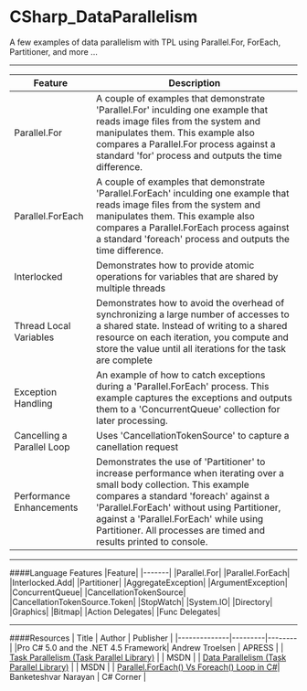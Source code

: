 # CSharp_DataParallelism
A few examples of data parallelism with TPL using Parallel.For, ForEach, Partitioner, and more ...

---
|Feature |Description |
|--------|------------|
|Parallel.For | A couple of examples that demonstrate 'Parallel.For' inculding one example that reads image files from the system and manipulates them. This example also compares a Parallel.For process against a standard 'for' process and outputs the time difference. |
|Parallel.ForEach | A couple of examples that demonstrate 'Parallel.ForEach' inculding one example that reads image files from the system and manipulates them. This example also compares a Parallel.ForEach process against a standard 'foreach' process and outputs the time difference. |
|Interlocked | Demonstrates how to provide atomic operations for variables that are shared by multiple threads |
| Thread Local Variables | Demonstrates how to avoid the overhead of synchronizing a large number of accesses to a shared state. Instead of writing to a shared resource on each iteration, you compute and store the value until all iterations for the task are complete |
|Exception Handling | An example of how to catch exceptions during a 'Parallel.ForEach' process. This example captures the exceptions and outputs them to a 'ConcurrentQueue' collection for later processing. |
|Cancelling a Parallel Loop | Uses 'CancellationTokenSource' to capture a canellation request |
|Performance Enhancements | Demonstrates the use of 'Partitioner' to increase performance when iterating over a small body collection. This example compares a standard 'foreach' against a 'Parallel.ForEach' without using Partitioner, against a 'Parallel.ForEach' while using Partitioner. All processes are timed and results printed to console.|

---
####Language Features
|Feature|
|-------|
|Parallel.For|
|Parallel.ForEach|
|Interlocked.Add|
|Partitioner|
|AggregateException|
|ArgumentException|
|ConcurrentQueue|
|CancellationTokenSource|
|CancellationTokenSource.Token|
|StopWatch|
|System.IO|
|Directory|
|Graphics|
|Bitmap|
|Action Delegates|
|Func Delegates|

---
####Resources
| Title | Author | Publisher |
|--------------|---------|--------|
|Pro C# 5.0 and the .NET 4.5 Framework| Andrew Troelsen | APRESS |
| [Task Parallelism (Task Parallel Library)](https://msdn.microsoft.com/en-us/library/dd537609(v=vs.110).aspx) |  | MSDN |
| [Data Parallelism (Task Parallel Library)](https://msdn.microsoft.com/en-us/library/dd537608(v=vs.110).aspx) |  | MSDN |
| [Parallel.ForEach() Vs Foreach() Loop in C#](http://www.c-sharpcorner.com/UploadFile/efa3cf/parallel-foreach-vs-foreach-loop-in-C-Sharp/)| Banketeshvar Narayan | C# Corner |
